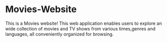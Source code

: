 # Movies-Website

This is a Movies website! This web application enables users to explore an wide collection of movies and TV shows from various times,genres and languages, all conveniently organized for browsing.



